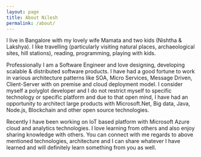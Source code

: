 ```yaml
---
layout: page
title: About Nilesh
permalink: /about/
---
```

<!-- <h2>Nilesh Prajapati</h2> -->

I live in Bangalore with my lovely wife Mamata and two kids (Nishtha & Lakshya). I like travelling (particularly visiting natural places, archaeological sites, hill stations), reading, programming, playing with kids.

Professionally I am a Software Engineer and love designing, developing scalable & distributed software products. I have had a good fortune to work in various architecture patterns like SOA, Micro Services, Message Driven, Client-Server with on premise and cloud deployment model. I consider myself a polyglot developer and I do not restrict myself to specific technology or specific platform and due to that open mind, I have had an opportunity to architect large products with Microsoft.Net, Big data, Java, Node.js, Blockchain and other open source technologies.

Recently I have been working on IoT based platform with Microsoft Azure cloud and analytics technologies. I love learning from others and also enjoy sharing knowledge with others. You can connect with me regards to above mentioned technologies, architecture and I can share whatever I have learned and will definitely learn something from you as well.


